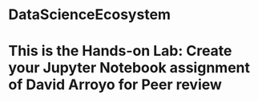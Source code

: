 # DataScienceEcosystem
# This is the Hands-on Lab: Create your Jupyter Notebook assignment of David Arroyo for Peer review
